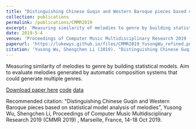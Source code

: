```yaml
---
title: "Distinguishing Chinese Guqin and Western Baroque pieces based on statistical model analysis of melodies"
collection: publications
permalink: /publications/CMMR2019
excerpt: 'Measuring similarity of melodies to genre by building statistical models. Aim to evaluate melodies generated by automatic composition systems that could generate multiple genres.'
date: 2019-5-4
venue: 'Proceedings of Computer Music Multidisciplinary Research 2019 (CMMR 2019)'
paperurl: 'https://lukewys.github.io/files/CMMR2019_YusongWu_refined.pdf'
citation: 'Yusong Wu, Shengchen Li (2019). "Distinguishing Chinese Guqin and Western Baroque pieces based on statistical model analysis of melodies" <i>Proceedings of Computer Music Multidisciplinary Research 2019 (CMMR 2019)</i>.'
---
```


Measuring similarity of melodies to genre by building statistical models. Aim to evaluate melodies generated by automatic composition systems that could generate multiple genres.

[Download paper here](https://lukewys.github.io/files/CMMR2019_YusongWu_refined.pdf) [code](https://github.com/lukewys/Distinguishing-Bach-and-Guqin-music) [data](https://github.com/lukewys/Guqin-Dataset)

Recommended citation: "Distinguishing Chinese Guqin and Western Baroque pieces based on statistical model analysis of melodies", Yusong Wu, Shengchen Li, Proceedings of Computer Music Multidisciplinary Research 2019 (CMMR 2019) , Marseille, France, 14-18 Oct 2019.